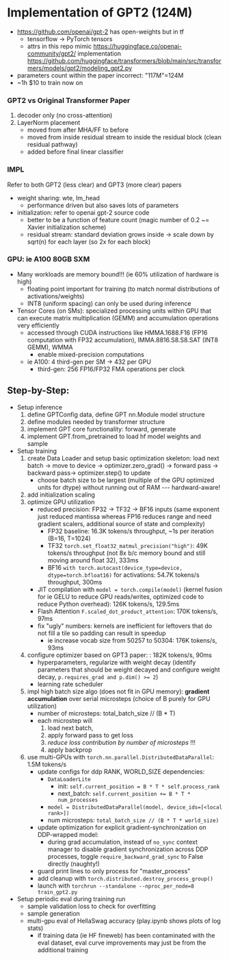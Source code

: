 # Implementation of GPT2 (124M)
* https://github.com/openai/gpt-2 has open-weights but in tf
    * tensorflow -> PyTorch tensors
    * attrs in this repo mimic https://huggingface.co/openai-community/gpt2/ implementation https://github.com/huggingface/transformers/blob/main/src/transformers/models/gpt2/modeling_gpt2.py 
* parameters count within the paper incorrect: "117M"=124M
* ~1h $10 to train now on 

### GPT2 vs Original Transformer Paper
1. decoder only (no cross-attention)
2. LayerNorm placement
    * moved from after MHA/FF to before
    * moved from inside residual stream to inside the residual block (clean residual pathway)
    * added before final linear classifier

### IMPL
Refer to both GPT2 (less clear) and GPT3 (more clear) papers
* weight sharing: wte, lm_head
    * performance driven but also saves lots of parameters
* initialization: refer to openai gpt-2 source code
    * better to be a function of feature count (magic number of 0.2 ~= Xavier initialization scheme)
    * residual stream: standard deviation grows inside -> scale down by sqrt(n) for each layer (so 2x for each block)

### GPU: ie A100 80GB SXM
* Many workloads are memory bound!!! (ie 60% utilization of hardware is high) 
    - floating point important for training (to match normal distributions of activations/weights)
    - INT8 (uniform spacing) can only be used during inference
* Tensor Cores (on SMs): specialized processing units within GPU that can execute matrix multiplication (GEMM) and accumulation operations very efficiently
    - accessed through CUDA instructions like HMMA.1688.F16 (FP16 computation with FP32 accumulation), IMMA.8816.S8.S8.SAT (INT8 GEMM), WMMA
        - enable mixed-precision computations
    - ie A100: 4 third-gen per SM -> 432 per GPU
        - third-gen: 256 FP16/FP32 FMA operations per clock

## Step-by-Step:
* Setup inference
    1. define GPTConfig data, define GPT nn.Module model structure 
    2. define modules needed by transformer structure
    3. implement GPT core functionality: forward, generate
    4. implement GPT.from_pretrained to load hf model weights and sample
* Setup training
    1. create Data Loader and setup basic optimization skeleton: load next batch -> move to device -> optimizer.zero_grad() -> forward pass -> backward pass-> optimizer.step() to update
        - choose batch size to be largest (multiple of the GPU optimized units for dtype) without running out of RAM --- hardward-aware!
    2. add initialization scaling 
    3. optimize GPU utilization
        - reduced precision: FP32 -> TF32 -> BF16 inputs (same exponent just reduced mantissa whereas FP16 reduces range and need gradient scalers, additional source of state and complexity)
            - FP32 baseline: 16.3K tokens/s throughput, ~1s per iteration (B=16, T=1024)
            - TF32 `torch.set_float32_matmul_precision("high")`: 49K tokens/s throughput (not 8x b/c memory bound and still moving around float 32), 333ms
            - BF16 `with torch.autocast(device_type=device, dtype=torch.bfloat16)` for activations: 54.7K tokens/s throughput, 300ms
        - JIT compilation with `model = torch.compile(model)` (kernel fusion for ie GELU to reduce GPU reads/writes, optimized code to reduce Python overhead): 126K tokens/s, 129.5ms
        - Flash Attention `F.scaled_dot_product_attention`: 170K tokens/s, 97ms
        - fix "ugly" numbers: kernels are inefficient for leftovers that do not fill a tile so padding can result in speedup
            - ie increase vocab size from 50257 to 50304: 176K tokens/s, 93ms
    4. configure optimizer based on GPT3 paper: : 182K tokens/s, 90ms
        - hyperparameters, regularize with weight decay (identify parameters that should be weight decayed and configure weight decay, `p.requires_grad and p.dim() >= 2`)
        - learning rate scheduler
    5. impl high batch size algo (does not fit in GPU memory): **gradient accumulation** over serial microsteps (choice of B purely for GPU utilization)
        - number of microsteps: total_batch_size // (B * T)
        - each microstep will 
            1. load next batch, 
            2. apply forward pass to get loss
            3. *reduce loss contribution by number of microsteps* !!!
            4. apply backprop
    6. use multi-GPUs with `torch.nn.parallel.DistributedDataParallel`: 1.5M tokens/s
        - update configs for ddp RANK, WORLD_SIZE dependencies:
            - `DataLoaderLite`
                - init: `self.current_position = B * T * self.process_rank`
                - next_batch: `self.current_position += B * T * num_processes`
            - `model = DistributedDataParallel(model, device_ids=[<local rank>])`
            - num microsteps: `total_batch_size // (B * T * world_size)`
        - update optimization for explicit gradient-synchronization on DDP-wrapped model:
            - during grad accumulation, instead of `no_sync` context manager to disable gradient synchronization across DDP processes, toggle `require_backward_grad_sync` to False directly (naughty!)
        - guard print lines to only process for "master_process"
        - add cleanup with `torch.distributed.destroy_process_group()`
        - launch with `torchrun --standalone --nproc_per_node=8 train_gpt2.py`
* Setup periodic eval during training run
    - sample validation loss to check for overfitting
    - sample generation
    - multi-gpu eval of HellaSwag accuracy (play.ipynb shows plots of log stats)
        - if training data (ie HF fineweb) has been contaminated with the eval dataset, eval curve improvements may just be from the additional training
